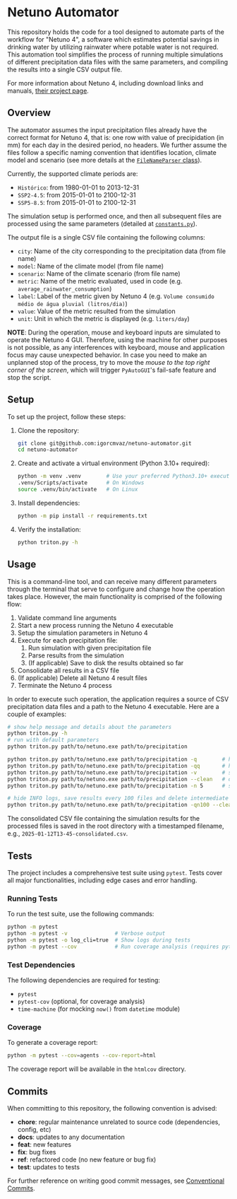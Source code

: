 # Netuno Automator

This repository holds the code for a tool designed to automate parts of the workflow for "Netuno 4", a software which estimates potential savings in drinking water by utilizing rainwater where potable water is not required. This automation tool simplifies the process of running multiple simulations of different precipitation data files with the same parameters, and compiling the results into a single CSV output file.

For more information about Netuno 4, including download links and manuals, [their project page](https://labeee.ufsc.br/downloads/softwares/netuno).

## Overview

The automator assumes the input precipitation files already have the correct format for Netuno 4, that is: one row with value of precipidation (in mm) for each day in the desired period, no headers. We further assume the files follow a specific naming convention that identifies location, climate model and scenario (see more details at the [`FileNameParser` class](./agents/parsers.py#L12)).

Currently, the supported climate periods are:

* `Histórico`: from 1980-01-01 to 2013-12-31
* `SSP2-4.5`: from 2015-01-01 to 2100-12-31
* `SSP5-8.5`: from 2015-01-01 to 2100-12-31

The simulation setup is performed once, and then all subsequent files are processed using the same parameters (detailed at [`constants.py`](./globals/constants.py#L29)).

The output file is a single CSV file containing the following columns:

* `city`: Name of the city corresponding to the precipitation data (from file name)
* `model`: Name of the climate model (from file name)
* `scenario`: Name of the climate scenario (from file name)
* `metric`: Name of the metric evaluated, used in code (e.g. `average_rainwater_consumption`)
* `label`: Label of the metric given by Netuno 4 (e.g. `Volume consumido médio de água pluvial (litros/dia)`)
* `value`: Value of the metric resulted from the simulation
* `unit`: Unit in which the metric is displayed (e.g. `liters/day`)

**NOTE**: During the operation, mouse and keyboard inputs are simulated to operate the Netuno 4 GUI. Therefore, using the machine for other purposes is not possible, as any interferences with keyboard, mouse and application focus may cause unexpected behavior. In case you need to make an unplanned stop of the process, try to move the *mouse to the top right corner of the screen*, which will trigger `PyAutoGUI`'s fail-safe feature and stop the script.

## Setup

To set up the project, follow these steps:

1. Clone the repository:

    ```bash
    git clone git@github.com:igorcmvaz/netuno-automator.git
    cd netuno-automator
    ```

2. Create and activate a virtual environment (Python 3.10+ required):

    ```bash
    python -m venv .venv        # Use your preferred Python3.10+ executable here
    .venv/Scripts/activate      # On Windows
    source .venv/bin/activate   # On Linux
    ```

3. Install dependencies:

    ```bash
    python -m pip install -r requirements.txt
    ```

4. Verify the installation:

    ```bash
    python triton.py -h
    ```

## Usage

This is a command-line tool, and can receive many different parameters through the terminal that serve to configure and change how the operation takes place. However, the main functionality is comprised of the following flow:

1. Validate command line arguments
2. Start a new process running the Netuno 4 executable
3. Setup the simulation parameters in Netuno 4
4. Execute for each precipitation file:
    1. Run simulation with given precipitation file
    2. Parse results from the simulation
    3. (If applicable) Save to disk the results obtained so far
5. Consolidate all results in a CSV file
6. (If applicable) Delete all Netuno 4 result files
7. Terminate the Netuno 4 process

In order to execute such operation, the application requires a source of CSV precipitation data files and a path to the Netuno 4 executable. Here are a couple of examples:

```bash
# show help message and details about the parameters
python triton.py -h
# run with default parameters           
python triton.py path/to/netuno.exe path/to/precipitation

python triton.py path/to/netuno.exe path/to/precipitation -q        # hide INFO logs
python triton.py path/to/netuno.exe path/to/precipitation -qq       # hide INFO and WARNING logs
python triton.py path/to/netuno.exe path/to/precipitation -v        # show DEBUG logs
python triton.py path/to/netuno.exe path/to/precipitation --clean   # delete intermediate Netuno 4 result files
python triton.py path/to/netuno.exe path/to/precipitation -n 5      # save results to disk every 5 files

# hide INFO logs, save results every 100 files and delete intermediate result files
python triton.py path/to/netuno.exe path/to/precipitation -qn100 --clean
```

The consolidated CSV file containing the simulation results for the processed files is saved in the root directory with a timestamped filename, e.g., `2025-01-12T13-45-consolidated.csv`.

## Tests

The project includes a comprehensive test suite using `pytest`. Tests cover all major functionalities, including edge cases and error handling.

### Running Tests

To run the test suite, use the following commands:

```bash
python -m pytest
python -m pytest -v               # Verbose output
python -m pytest -o log_cli=true  # Show logs during tests
python -m pytest --cov            # Run coverage analysis (requires pytest-cov)
```

### Test Dependencies

The following dependencies are required for testing:

* `pytest`
* `pytest-cov` (optional, for coverage analysis)
* `time-machine` (for mocking `now()` from `datetime` module)

### Coverage

To generate a coverage report:

```bash
python -m pytest --cov=agents --cov-report=html
```

The coverage report will be available in the `htmlcov` directory.

## Commits

When committing to this repository, the following convention is advised:

* **chore**: regular maintenance unrelated to source code (dependencies, config, etc)
* **docs**: updates to any documentation
* **feat**: new features
* **fix**: bug fixes
* **ref**: refactored code (no new feature or bug fix)
* **test**: updates to tests

For further reference on writing good commit messages, see [Conventional Commits](https://www.conventionalcommits.org).
